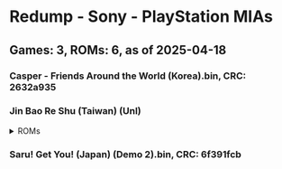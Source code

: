 # Redump - Sony - PlayStation MIAs
## Games: 3, ROMs: 6, as of 2025-04-18

### Casper - Friends Around the World (Korea).bin, CRC: 2632a935
### Jin Bao Re Shu (Taiwan) (Unl)
<details>
<summary>ROMs</summary>

- Jin Bao Re Shu (Taiwan) (Unl) (Track 1).bin, CRC: 9a83360d
- Jin Bao Re Shu (Taiwan) (Unl) (Track 2).bin, CRC: 1d362861
- Jin Bao Re Shu (Taiwan) (Unl) (Track 3).bin, CRC: 31269654
- Jin Bao Re Shu (Taiwan) (Unl) (Track 4).bin, CRC: 5a9a2c65
</details>

### Saru! Get You! (Japan) (Demo 2).bin, CRC: 6f391fcb
